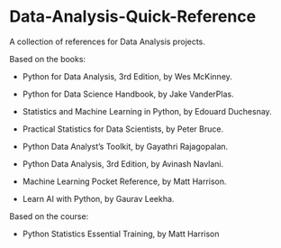 # Data-Analysis-Quick-Reference
A collection of references for Data Analysis projects.


Based on the books:

* Python for Data Analysis, 3rd Edition, by Wes McKinney.

* Python for Data Science Handbook, by Jake VanderPlas.

* Statistics and Machine Learning in Python, by Edouard Duchesnay.

* Practical Statistics for Data Scientists, by Peter Bruce.

* Python Data Analyst’s Toolkit, by Gayathri Rajagopalan.

* Python Data Analysis, 3rd Edition, by Avinash Navlani. 

* Machine Learning Pocket Reference, by Matt Harrison.

* Learn AI with Python, by Gaurav Leekha.

Based on the course:

* Python Statistics Essential Training, by Matt Harrison
